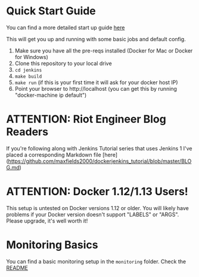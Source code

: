 # Quick Start Guide

You can find a more detailed start up guide [here](https://github.com/maxfields2000/dockerjenkins_tutorial/blob/master/jenkins/README.md)

This will get you up and running with some basic jobs and default config.

1. Make sure you have all the pre-reqs installed (Docker for Mac or Docker for Windows)
2. Clone this repository to your local drive
3. `cd jenkins` 
 1. `make build`
 2. `make run` (if this is your first time it will ask for your docker host IP)
4. Point your browser to http://localhost (you can get this by running "docker-machine ip default")

# ATTENTION: Riot Engineer Blog Readers

If you're following along with Jenkins Tutorial series that uses Jenkins 1 I've placed a corresponding Markdown file [here]
(https://github.com/maxfields2000/dockerjenkins_tutorial/blob/master/BLOG.md)


# ATTENTION: Docker 1.12/1.13 Users!

This setup is untested on Docker versions 1.12 or older. You will likely have problems if your Docker version doesn't support "LABELS" or "ARGS". Please upgrade, it's well worth it!

# Monitoring Basics

You can find a basic monitoring setup in the `monitoring` folder. Check the [README](https://github.com/maxfields2000/dockerjenkins_tutorial/blob/master/monitoring/README.md)






